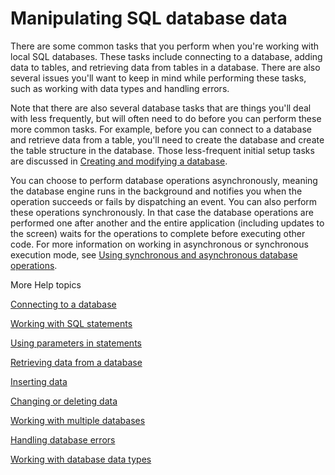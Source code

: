 # Manipulating SQL database data

There are some common tasks that you perform when you're working with local SQL
databases. These tasks include connecting to a database, adding data to tables,
and retrieving data from tables in a database. There are also several issues
you'll want to keep in mind while performing these tasks, such as working with
data types and handling errors.

Note that there are also several database tasks that are things you'll deal with
less frequently, but will often need to do before you can perform these more
common tasks. For example, before you can connect to a database and retrieve
data from a table, you'll need to create the database and create the table
structure in the database. Those less-frequent initial setup tasks are discussed
in [Creating and modifying a database](./creating-and-modifying-a-database.md).

You can choose to perform database operations asynchronously, meaning the
database engine runs in the background and notifies you when the operation
succeeds or fails by dispatching an event. You can also perform these operations
synchronously. In that case the database operations are performed one after
another and the entire application (including updates to the screen) waits for
the operations to complete before executing other code. For more information on
working in asynchronous or synchronous execution mode, see
[Using synchronous and asynchronous database operations](./using-synchronous-and-asynchronous-database-operations.md).

More Help topics

[Connecting to a database](./connecting-to-a-database.md)

[Working with SQL statements](./working-with-sql-statements.md)

[Using parameters in statements](./using-parameters-in-statements.md)

[Retrieving data from a database](./retrieving-data-from-a-database.md)

[Inserting data](./inserting-data.md)

[Changing or deleting data](./changing-or-deleting-data.md)

[Working with multiple databases](./working-with-multiple-databases.md)

[Handling database errors](./handling-database-errors.md)

[Working with database data types](./working-with-database-data-types.md)

